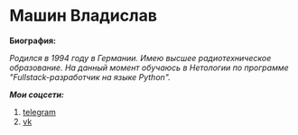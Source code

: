 # Машин Владислав

**Биография:**

*Родился в 1994 году в Германии.*
*Имею высшее радиотехническое образование.*
*На данный момент обучаюсь в Нетологии по программе "Fullstack-разработчик на языке Python".*

***Мои соцсети:***
1. [telegram](t.me/vladislavmashin)
2. [vk](vk.com/mshvld)